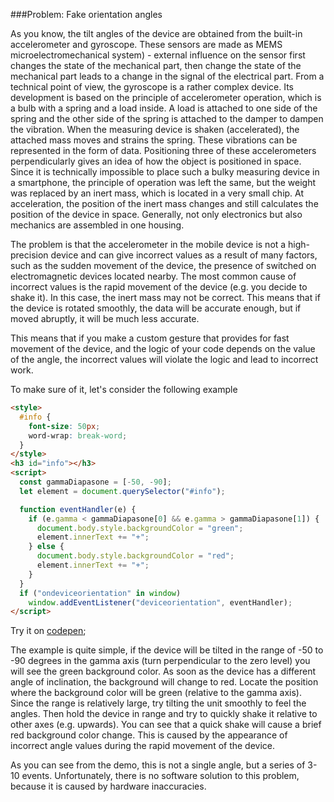 ###Problem: Fake orientation angles

As you know, the tilt angles of the device are obtained from the built-in accelerometer and gyroscope.
These sensors are made as MEMS microelectromechanical system) - external influence on the sensor first changes the state 
of the mechanical part, then change the state of the mechanical part leads to a change in the signal of the electrical part. 
From a technical point of view, the gyroscope is a rather complex device. Its development is based on the principle of 
accelerometer operation, which is a bulb with a spring and a load inside. A load is attached to one side of the spring 
and the other side of the spring is attached to the damper to dampen the vibration. When the measuring device is shaken
 (accelerated), the attached mass moves and strains the spring.
These vibrations can be represented in the form of data. Positioning three of these accelerometers perpendicularly gives
 an idea of how the object is positioned in space. Since it is technically impossible to place such a bulky measuring 
 device in a smartphone, the principle of operation was left the same, but the weight was replaced by an inert mass, 
 which is located in a very small chip. At acceleration, the position of the inert mass changes and still calculates 
 the position of the device in space. Generally, not only electronics but also mechanics are assembled in one housing. 

The problem is that the accelerometer in the mobile device is not a high-precision device and can give incorrect values 
as a result of many factors, such as the sudden movement of the device, the presence of switched on electromagnetic 
devices located nearby. 
The most common cause of incorrect values is the rapid movement of the device (e.g. you decide to shake it). In this 
case, the inert mass may not be correct.
This means that if the device is rotated smoothly, the data will be accurate enough, but if moved abruptly, it will be 
much less accurate.

This means that if you make a custom gesture that provides for fast movement of the device, and the logic of your code 
depends on the value of the angle, the incorrect values will violate the logic and lead to incorrect work. 

To make sure of it, let's consider the following example

```html
<style>
  #info {
    font-size: 50px;
    word-wrap: break-word;
  }
</style>
<h3 id="info"></h3>
<script>
  const gammaDiapasone = [-50, -90];
  let element = document.querySelector("#info");

  function eventHandler(e) {
    if (e.gamma < gammaDiapasone[0] && e.gamma > gammaDiapasone[1]) {
      document.body.style.backgroundColor = "green";
      element.innerText += "+";
    } else {
      document.body.style.backgroundColor = "red";
      element.innerText += "+";
    }
  }
  if ("ondeviceorientation" in window)
    window.addEventListener("deviceorientation", eventHandler);
</script>
```

Try it on [codepen](https://codepen.io/Halochkin/pen/agBVoe?editors=1000);

The example is quite simple, if the device will be tilted in the range of -50 to -90 degrees in the gamma axis 
(turn perpendicular to the zero level) you will see the green background color. As soon as the device has a different
 angle of inclination, the background will change to red. 
Locate the position where the background color will be green (relative to the gamma axis). Since the range is relatively 
large, try tilting the unit smoothly to feel the angles. Then hold the device in range and try to quickly shake it 
relative to other axes (e.g. upwards). You can see that a quick shake will cause a brief red background color change. 
This is caused by the appearance of incorrect angle values during the rapid movement of the device.

As you can see from the demo, this is not a single angle, but a series of 3-10 events. 
Unfortunately, there is no software solution to this problem, because it is caused by hardware inaccuracies.

